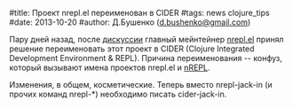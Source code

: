 #title: Проект nrepl.el переименован в CIDER
#tags: news clojure_tips
#date: 2013-10-20
#author: Д.Бушенко (d.bushenko@gmail.com)

Пару дней назад, после [дискуссии](https://github.com/clojure-emacs/cider/issues/375) главный мейнтейнер [nrepl.el](https://github.com/clojure-emacs/cider) принял решение переименовать этот проект в CIDER (Clojure Integrated Development Environment & REPL). Причина переименования -- конфуз, который вызывают имена проектов nrepl.el и [nREPL](https://github.com/clojure/tools.nrepl).

Изменения, в общем, косметические. Теперь вместо nrepl-jack-in (и прочих команд nrepl-*) необходимо писать cider-jack-in.